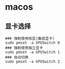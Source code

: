 # macos
## 显卡选择
```shell
### 强制使用核显(集成显卡)
sudo pmset -a GPUSwitch 0
### 强制使用独立显卡
sudo pmset -a GPUSwitch 1
### 自动切换
sudo pmset -a GPUSwitch 2
```